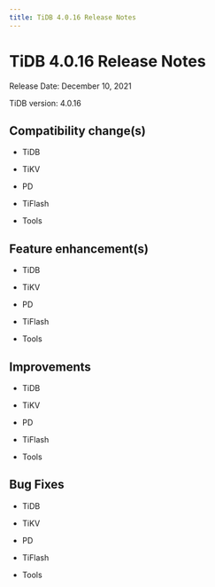 ```yaml
---
title: TiDB 4.0.16 Release Notes
---
```


# TiDB 4.0.16 Release Notes

Release Date: December 10, 2021

TiDB version: 4.0.16

## Compatibility change(s)

+ TiDB

+ TiKV

+ PD

+ TiFlash

+ Tools

## Feature enhancement(s)

+ TiDB

+ TiKV

+ PD

+ TiFlash

+ Tools

## Improvements

+ TiDB

+ TiKV

+ PD

+ TiFlash

+ Tools

## Bug Fixes

+ TiDB

+ TiKV

+ PD

+ TiFlash

+ Tools
